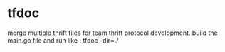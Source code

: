 # tfdoc
merge multiple thrift files for team thrift protocol development.
build the main.go  file
and run like :  tfdoc -dir=./
 
